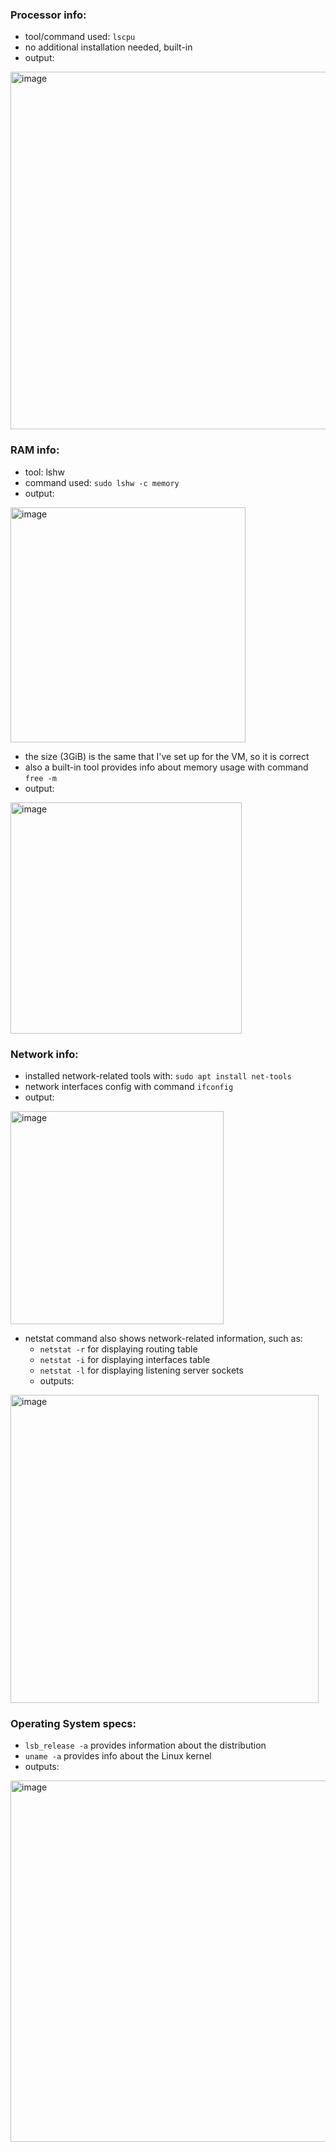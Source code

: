 ### Processor info:
- tool/command used: `lscpu`
- no additional installation needed, built-in
- output:
<img width="572" alt="image" src="https://github.com/dariamikl/labs/assets/32385940/705fc7c0-a503-4b58-9a68-b93385ae00be">

### RAM info:
- tool: lshw
- command used: `sudo lshw -c memory`
- output:
<img width="376" alt="image" src="https://github.com/dariamikl/labs/assets/32385940/7900cb1e-b714-4122-831f-220ad0254417">

- the size (3GiB) is the same that I've set up for the VM, so it is correct
- also a built-in tool provides info about memory usage with command `free -m`
- output:
<img width="370" alt="image" src="https://github.com/dariamikl/labs/assets/32385940/62422fd9-d1d6-4a26-adc8-ae622716c4cc">

### Network info:
- installed network-related tools with: `sudo apt install net-tools`
- network interfaces config with command `ifconfig`
- output:
<img width="341" alt="image" src="https://github.com/dariamikl/labs/assets/32385940/56b6de13-9062-4c78-acee-a696ae6e7eb3">

- netstat command also shows network-related information, such as:
  - `netstat -r` for displaying routing table
  - `netstat -i` for displaying interfaces table
  - `netstat -l` for displaying listening server sockets
  - outputs:
<img width="493" alt="image" src="https://github.com/dariamikl/labs/assets/32385940/1c9a52f6-1468-4b1f-9b15-c7831b6e061b">

### Operating System specs:
- `lsb_release -a` provides information about the distribution
- `uname -a` provides info about the Linux kernel
- outputs:
<img width="578" alt="image" src="https://github.com/dariamikl/labs/assets/32385940/bd5b81b5-0d63-4a80-a301-3cb03973e321">
